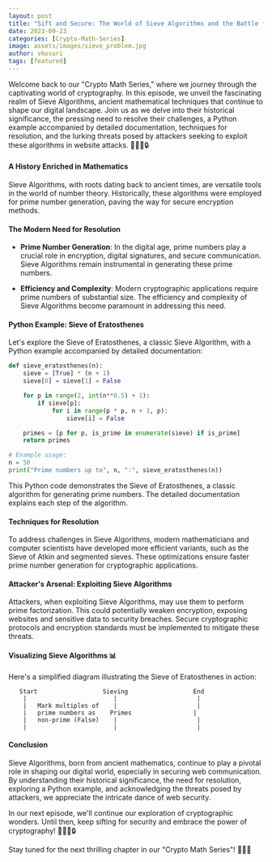 ```yaml
---
layout: post
title: "Sift and Secure: The World of Sieve Algorithms and the Battle for Web Security 🧮🌐🔒"
date: 2023-09-23
categories: [Crypto-Math-Series]
image: assets/images/sieve_problem.jpg
author: vkosuri
tags: [featured]
---
```

Welcome back to our "Crypto Math Series," where we journey through the captivating world of cryptography. In this episode, we unveil the fascinating realm of Sieve Algorithms, ancient mathematical techniques that continue to shape our digital landscape. Join us as we delve into their historical significance, the pressing need to resolve their challenges, a Python example accompanied by detailed documentation, techniques for resolution, and the lurking threats posed by attackers seeking to exploit these algorithms in website attacks. 🚀🧮🌐🔒

#### A History Enriched in Mathematics

Sieve Algorithms, with roots dating back to ancient times, are versatile tools in the world of number theory. Historically, these algorithms were employed for prime number generation, paving the way for secure encryption methods.

#### The Modern Need for Resolution

- **Prime Number Generation**: In the digital age, prime numbers play a crucial role in encryption, digital signatures, and secure communication. Sieve Algorithms remain instrumental in generating these prime numbers.

- **Efficiency and Complexity**: Modern cryptographic applications require prime numbers of substantial size. The efficiency and complexity of Sieve Algorithms become paramount in addressing this need.

#### Python Example: Sieve of Eratosthenes

Let's explore the Sieve of Eratosthenes, a classic Sieve Algorithm, with a Python example accompanied by detailed documentation:

```python
def sieve_eratosthenes(n):
    sieve = [True] * (n + 1)
    sieve[0] = sieve[1] = False

    for p in range(2, int(n**0.5) + 1):
        if sieve[p]:
            for i in range(p * p, n + 1, p):
                sieve[i] = False

    primes = [p for p, is_prime in enumerate(sieve) if is_prime]
    return primes

# Example usage:
n = 50
print("Prime numbers up to", n, ":", sieve_eratosthenes(n))
```

This Python code demonstrates the Sieve of Eratosthenes, a classic algorithm for generating prime numbers. The detailed documentation explains each step of the algorithm.

#### Techniques for Resolution

To address challenges in Sieve Algorithms, modern mathematicians and computer scientists have developed more efficient variants, such as the Sieve of Atkin and segmented sieves. These optimizations ensure faster prime number generation for cryptographic applications.

#### Attacker's Arsenal: Exploiting Sieve Algorithms

Attackers, when exploiting Sieve Algorithms, may use them to perform prime factorization. This could potentially weaken encryption, exposing websites and sensitive data to security breaches. Secure cryptographic protocols and encryption standards must be implemented to mitigate these threats.

#### Visualizing Sieve Algorithms 📊

Here's a simplified diagram illustrating the Sieve of Eratosthenes in action:

```
   Start                  Sieving                  End
    |                        |                      |
    |   Mark multiples of    |                      |
    |   prime numbers as    Primes                 |
    |   non-prime (False)    |                      |
    |                        |                      |
```

#### Conclusion

Sieve Algorithms, born from ancient mathematics, continue to play a pivotal role in shaping our digital world, especially in securing web communication. By understanding their historical significance, the need for resolution, exploring a Python example, and acknowledging the threats posed by attackers, we appreciate the intricate dance of web security.

In our next episode, we'll continue our exploration of cryptographic wonders. Until then, keep sifting for security and embrace the power of cryptography! 🚀🧮🌐🔒

Stay tuned for the next thrilling chapter in our "Crypto Math Series"! 🚀🔢🔐